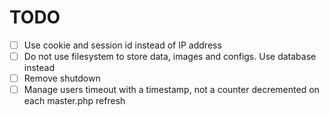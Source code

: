 # TODO
* [ ] Use cookie and session id instead of IP address
* [ ] Do not use filesystem to store data, images and configs. Use database instead
* [ ] Remove shutdown
* [ ] Manage users timeout with a timestamp, not a counter decremented on each master.php refresh